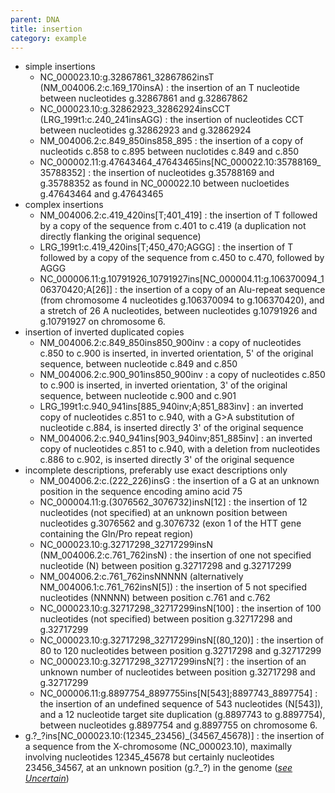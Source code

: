 ```yaml
---
parent: DNA
title: insertion
category: example
---
```


*	simple insertions
	*	NC\_000023.10:g.32867861\_32867862insT  (NM\_004006.2:c.169\_170insA)
	:	the insertion of an T nucleotide between nucleotides g.32867861 and g.32867862 
	*	NC\_000023.10:g.32862923\_32862924insCCT (LRG\_199t1:c.240\_241insAGG)
	:	the insertion of nucleotides CCT between nucleotides g.32862923 and g.32862924
	*	NM\_004006.2:c.849\_850ins858\_895
	:	the insertion of a copy of nucleotids c.858 to c.895 between nuclotides c.849 and c.850
	*	NC\_000002.11:g.47643464\_47643465ins[NC\_000022.10:35788169\_35788352]
	:	the insertion of nucleotides g.35788169 and g.35788352 as found in NC\_000022.10 between nucloetides g.47643464 and g.47643465
*	complex insertions
	*	NM\_004006.2:c.419\_420ins[T;401\_419]
	:	the insertion of T followed by a copy of the sequence from c.401 to c.419 (a duplication not directly flanking the original sequence)
	*	LRG\_199t1:c.419\_420ins[T;450\_470;AGGG]
	:	the insertion of T followed by a copy of the sequence from c.450 to c.470, followed by AGGG
	*	NC\_000006.11:g.10791926\_10791927ins[NC\_000004.11:g.106370094\_106370420;A[26]]
	:	the insertion of a copy of an Alu-repeat sequence (from chromosome 4 nucleotides g.106370094 to g.106370420), and a stretch of 26 A nucleotides, between nucleotides g.10791926 and g.10791927 on chromosome 6. 
*	insertion of inverted duplicated copies
	*	NM\_004006.2:c.849\_850ins850\_900inv
	:	a copy of nucleotides c.850 to c.900 is inserted, in inverted orientation, 5' of the original sequence, between nucleotide c.849 and c.850
	*	NM\_004006.2:c.900\_901ins850\_900inv
	:	a copy of nucleotides c.850 to c.900 is inserted, in inverted orientation, 3' of the original sequence, between nucleotide c.900 and c.901
	*	LRG_199t1:c.940\_941ins[885\_940inv;A;851\_883inv]
	:	an inverted copy of nucleotides c.851 to c.940, with a G>A substitution of nucleotide c.884, is inserted directly 3' of the original sequence
	*	NM\_004006.2:c.940\_941ins[903\_940inv;851\_885inv]
	:	an inverted copy of nucleotides c.851 to c.940, with a deletion from nucleotides c.886 to c.902, is inserted directly 3' of the original sequence
*	incomplete descriptions, preferably use exact descriptions only
	*	NM\_004006.2:c.(222\_226)insG
	:	the insertion of a G at an unknown position in the sequence encoding amino acid 75
	*	NC\_000004.11:g.(3076562\_3076732)insN[12]
	:	the insertion of 12 nucleotides (not specified) at an unknown position between nucleotides g.3076562 and g.3076732 (exon 1 of the HTT gene containing the Gln/Pro repeat region)
	*	NC\_000023.10:g.32717298\_32717299insN  (NM\_004006.2:c.761\_762insN) 
	:	the insertion of one not specified nucleotide (N) between position g.32717298 and g.32717299
	*	NM\_004006.2:c.761\_762insNNNNN (alternatively NM\_004006.1:c.761\_762insN[5])
	:	the insertion of 5 not specified nucleotides (NNNNN) between position c.761 and c.762
	*	NC\_000023.10:g.32717298\_32717299insN[100]
	:	the insertion of 100 nucleotides (not specified) between position g.32717298 and g.32717299
	*	NC\_000023.10:g.32717298\_32717299insN[(80_120)]
	:	the insertion of 80 to 120 nucleotides between position g.32717298 and g.32717299
	*	NC\_000023.10:g.32717298\_32717299insN[?]
	:	the insertion of an unknown number of nucleotides between position g.32717298 and g.32717299
	*	NC\_000006.11:g.8897754\_8897755ins[N[543];8897743\_8897754]
	:	the insertion of an undefined sequence of 543 nucleotides (N[543]), and a 12 nucleotide target site duplication (g.8897743 to g.8897754), between nucleotides g.8897754 and g.8897755 on chromosome 6. 
*	g.?\_?ins[NC\_000023.10:(12345\_23456)\_(34567\_45678)]
	:	the insertion of a sequence from the X-chromosome (NC\_000023.10), maximally involving nucleotides 12345\_45678 but certainly nucleotides 23456\_34567, at an unknown position (g.?\_?) in the genome ([_see Uncertain_](/recommendations/uncertain))
